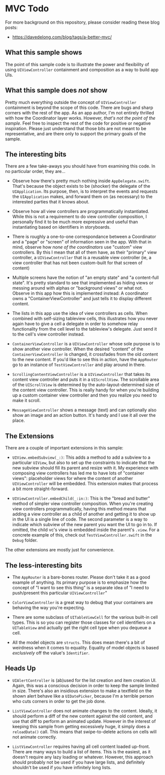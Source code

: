 # MVC Todo

For more background on this repository, please consider reading these blog posts:

- https://davedelong.com/blog/tags/a-better-mvc/

## What this sample shows

The point of this sample code is to illustrate the power and flexibility of using `UIViewController` containment and composition as a way to build app UIs.

## What this sample does *not* show

Pretty much everything outside the concept of `UIViewController` containment is beyond the scope of this code. There are bugs and sharp corners with the rest of the app. As an app author, I'm not entirely thrilled with how the Coordinator layer works. However, _that's not the point of the sample_. Feel free to inspect the rest of the code for positive or negative inspiration. Please just understand that those bits are not meant to be representative, and are there only to support the primary goals of the sample.

## The interesting bits

There are a few take-aways you should have from examining this code. In no particular order, they are...

- Observe how there's pretty much nothing inside `AppDelegate.swift`. That's because the object exists to be (shocker) the delegate of the `UIApplication`. Its purpose, then, is to interpret the events and requests the `UIApplication` makes, and forward them on (as necessary) to the interested parties that it knows about.

- Observe how all view controllers are programmatically instantiated. While this is not a requirement to do view controller composition, I personally find it to be much more expressive and useful than instantiating based on identifiers in storyboards.

- There is roughly a one-to-one correspondance between a Coordinator and a "page" or "screen" of information seen in the app. With that in mind, observe how _none of the coordinators_ use "custom" view controllers. By this I mean that all of them have, as their "primary" view controller, a `UIViewController` that is a reusable view controller (ie, a view controller that has not been custom-built for that screen of content)

- Multiple screens have the notion of "an empty state" and "a content-full state". It's pretty standard to see that implemented as hiding views or messing around with alphas or "background views" or what not. Observe in this app how this is implemented instead: A coordinator owns a "ContainerViewController" and just tells it to display different content.

- The lists in this app use the idea of view controllers as cells. When combined with self-sizing tableview cells, this illustrates how you never again have to give a cell a delegate in order to somehow relay functionality from the cell level to the tableview's delegate. Just send it to the cell's view controller instead.

- `ContainerViewController` is a `UIViewController` whose sole purpose is to show another view controller. When the desired "content" of the `ContainerViewController` is changed, it crossfades from the old content to the new content. If you'd like to see this in action, have the `AppRouter` go to an instance of `TestViewController` and play around in there.

- `ScrollingContentViewController` is a `UIViewController` that takes its content view controller and puts it in a `UIScrollView`. The scrollable area of the `UIScrollView` is determined by the auto-layout-determined size of the content view controller. This is really handy for when you're building up a custom container view controller and then you realize you need to make it scroll.

- `MessageViewController` shows a message (text) and can optionally also show an image and an action button. It's handy and I use it all over the place.

## The Extensions

There are a couple of important extensions in this sample:

- `UIView.embedSubview(_:)`: This adds a method to add a subview to a particular `UIView`, but also to set up the constraints to indicate that the new subview should fill its parent and resize with it. My experience with composing view controllers has led me to have lots of "container views": placeholder views for where the content of another `UIViewController` will be embedded. This extension makes that process a bit more straight-forward.

- `UIViewController.embedChild(_:in:)`: This is the "bread and butter" method of simpler view controller composition. When you're creating view controllers programmatically, having this method means that adding a view controller as a child of another and getting it to show up in the UI is a single line of code. The second parameter is a way to indicate which subview of the new parent you want the UI to go in to. If omitted, the child vc's view is embedded inside the parent's `.view`. For a concrete example of this, check out `TestViewController.swift` in the `Debug` folder.

The other extensions are mostly just for convenience. 

## The less-interesting bits

- The `AppRouter` is a bare-bones router. Please don't take it as a good example of anything. Its primary purpose is to emphasize how the concept of "I want to see this thing" is a separate idea of "I need to push/present this particular `UIViewController`"

- `ColorViewController` is a great way to debug that your containers are behaving the way you're expecting.

- There are some subclass of `UITableViewCell` for the various built-in cell types. This is so you can register those classes for cell identifiers on a `UITableView` and actually get the right cell type when you dequeue a cell.

- All the model objects are `structs`. This does mean there's a bit of weirdness when it comes to equality. Equality of model objects is based *exclusively* off the value's `Identifier`. 

## Heads Up

- `UIAlertController` is (ab)used for the list creation and item creation UI. Again, this was a conscious decision in order to keep the sample limited in size. There's also an insidious extension to make a textfield on the shown alert behave like a `UIDatePicker`, because I'm a terrible person who cuts corners in order to get the job done.

- `ListViewController` does not animate changes to the content. Ideally, it should perform a diff of the new content against the old content, and use that diff to perform an animated update. However in the interest of keeping this sample from getting excessively huge, it simply does a `reloadData()` call. This means that swipe-to-delete actions on cells will not animate correctly.

- `ListViewController` requires having all cell content loaded up-front. There are many ways to build a list of items. This is the easiest, as it doesn't require any lazy loading or whatever. However, this approach should probably not be used if you have large lists, and definitely shouldn't be used if you have infinitely long lists. 
